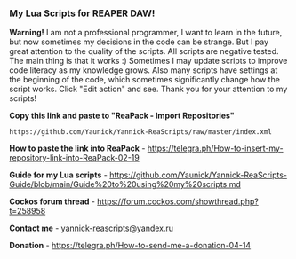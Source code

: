 ### **My Lua Scripts for REAPER DAW!**

**Warning!**
I am not a professional programmer, I want to learn in the future, but now sometimes my decisions in the code can be strange. But I pay great attention to the quality of the scripts. All scripts are negative tested. The main thing is that it works :) Sometimes I may update scripts to improve code literacy as my knowledge grows. Also many scripts have settings at the beginning of the code, which sometimes significantly change how the script works. Click "Edit action" and see. Thank you for your attention to my scripts!

**Copy this link and paste to "ReaPack - Import Repositories"**

```
https://github.com/Yaunick/Yannick-ReaScripts/raw/master/index.xml
```

**How to paste the link into ReaPack** - https://telegra.ph/How-to-insert-my-repository-link-into-ReaPack-02-19

**Guide for my Lua scripts** - https://github.com/Yaunick/Yannick-ReaScripts-Guide/blob/main/Guide%20to%20using%20my%20scripts.md

**Cockos forum thread** - https://forum.cockos.com/showthread.php?t=258958

**Contact me** - yannick-reascripts@yandex.ru

**Donation** - https://telegra.ph/How-to-send-me-a-donation-04-14
